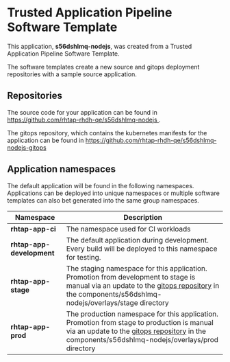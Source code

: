 # Trusted Application Pipeline Software Template

This application, **s56dshlmq-nodejs**, was created from a Trusted Application Pipeline Software Template.

The software templates create a new source and gitops deployment repositories with a sample source application. 

## Repositories

The source code for your application can be found in [https://github.com/rhtap-rhdh-qe/s56dshlmq-nodejs ](https://github.com/rhtap-rhdh-qe/s56dshlmq-nodejs ).
 
The gitops repository, which contains the kubernetes manifests for the application can be found in 
[https://github.com/rhtap-rhdh-qe/s56dshlmq-nodejs-gitops ](https://github.com/rhtap-rhdh-qe/s56dshlmq-nodejs-gitops ) 

## Application namespaces 

The default application will be found in the following namespaces. Applications can be deployed into unique namespaces or multiple software templates can also bet generated into the same group namespaces.  

|  Namespace   |  Description   |  
| -------- | -------- |
| **rhtap-app-ci** | The namespace used for CI workloads |
| **rhtap-app-development** | The default application during development. Every build will be deployed to this namespace for testing. |
| **rhtap-app-stage** | The staging namespace for this application. Promotion from development to stage is manual via an update to the [gitops repository](https://github.com/rhtap-rhdh-qe/s56dshlmq-nodejs-gitops ) in the components/s56dshlmq-nodejs/overlays/stage directory |
| **rhtap-app-prod** | The production namespace for this application. Promotion from stage to production is manual via an update to the [gitops repository](https://github.com/rhtap-rhdh-qe/s56dshlmq-nodejs-gitops ) in the components/s56dshlmq-nodejs/overlays/prod directory |